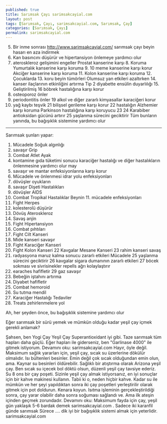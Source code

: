 ```yaml
---
published: true
title: Sarımsak Çayı sarimsakcayial.com
layout: post
tags: [Sarımsak, Çayı, sarimsakcayial.com, Sarımsak, Çay]
categories: [Sarımsak, Çayı]
permalink: sarimsakcayial.com
---
```

5. Bir inme sonrası http://www.sarimsakcayial.com/ sarımsak çayı beyin hasarı en aza indirmek
6. Kan basıncını düşürür ve hipertansiyon önlemeye yardımcı olur
7. ateroskleroz gelişimini engeller
Prostat kanserine karşı 8. Koruma
Yumurtalık kanserine karşı koruma 9.
10 meme kanserine karşı korur
Akciğer kanserine karşı koruma 11.
Kolon kanserine karşı koruma 12.
Çocuklarda 13. koru beyin tümörleri
Olumsuz yan etkileri azaltırken 14. kanser ilaçlarının etkinliğini artırma
Tip 2 diyabette ensülin duyarlılığı 15. Geliştirilmiş
16 böbrek hastalığına karşı korur
17. osteoporoz önler
18. periodontitis önler
19 alkol ve diğer zararlı kimyasallar karaciğeri korur
20. yağ kaybı teşvik
21 bilişsel gerileme karşı korur
22 hastalığın Alzhemier karşı koruma
Parkinson hastalığına karşı koruyucu 23
24 Karabiber antioksidan gücünü artırır
25 yaşlanma sürecini geciktirir
Tüm bunların yanında, bu bağışıklık sistemine yardımcı olur

________________________________________ ___________________

Sarımsak şunları yapar:

1. Mücadele Soğuk algınlığı
2. savaşır Grip
3. Combat Atlet Ayak
4. kontamine gıda tüketimi sonucu karaciğer hastalığı ve diğer hastalıkların önlenmesine yardımcı olur may
5. savaşır ve mantar enfeksiyonlarına karşı korur
6. Mücadele ve önlenmesi idrar yolu enfeksiyonları
7. dövüşler oyukların
8. savaşır Dişeti Hastalıkları
9. dövüşler AIDS
10. Combat Tropikal Hastalıklar
Beynin 11. mücadele enfeksiyonları
12. Fight Herpes
13. kolesterolü düşürür
14. Dövüş Ateroskleroz
15. Savaş anjin
16. Fight Hipertansiyon
17. Combat pıhtıları
18. Fight Cilt Kanseri
19. Mide kanseri savaşır
20. Fight Karaciğer Kanseri
21. Fight Kolon Kanseri
22 Kavgalar Mesane Kanseri
23 rahim kanseri savaş
24. radyasyona maruz kalma sonucu zararlı etkileri Mücadele
25 yaşlanma sürecini geciktirir
26 kavgalar sigara dumanının zararlı etkileri
27 böcek sokması ve sivrisinekler repells ağrı kolaylaştırır
28. earaches hafifletir
29 gaz savaşır
30. Bebeğin iştahını artırma
31. Diyabet hafifletir
32. Combat hemoroid
33. Su tutma mendil
34. Karaciğer Hastalığı Tedaviler
35. Treats zehirlenmelere yol

Ah, her şeyden önce, bu bağışıklık sistemine yardımcı olur

Eğer sarımsak bir sürü yemek ve mümkün olduğu kadar yeşil çay içmek gerekli anlamak?




Şahsen, ben Yogi Çay Yeşil Çay Superantioxidant iyi gibi. Taze sarımsak tüm hapları daha güçlü. Eğer hapları ile giderseniz, ben "Garlinase 4000" ile gitmek istiyorum. Devamını oku:  sarimsakcayial.com  Hayır, öyle değil. Maksimum sağlık yararları için, yeşil çay, sıcak su üzerlerine dökülür olmalıdır. Isı bültenleri besinler. Emin değil çok sıcak olduğundan emin olun, ama. Kaynar su besinleri öldürebilir. Sağlıklı bir atıştırma olarak Arizona yeşil çay. Ben sıcak su içecek bol döktü olsun, düzenli yeşil çay tavsiye ederiz. Su 8 ons bir çay poşeti. Sizinle yeşil çay almak istiyorsanız, en iyi sonuçlar için bir kahve makinesi kullanın. Tabii ki o, neden hiçbir kahve. Kadar su ile mümkün ve her şeyi yapıldıktan sonra iki çay poşetleri yerleştirilir olarak gitmek için pot doldurun. Kenara koyun. Isıtma işleminin gerçekleştirildiği sonra, çay yarar olabilir daha sonra soğuması sağlandı ve. Ama ilk ateşin içinden geçmek zorundadır. Devamını oku: Maksimum fayda için çay, yeşil gün yaklaşık 5-6 bardak demek  sarimsakcayial.com . Sadece iki karanfil günde sarımsak Sürece .... dik iyi bir bağışıklık sistemi almak için yeterlidir.  sarimsakcayial.com